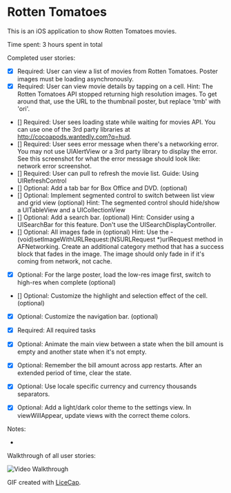 # Rotten Tomatoes

This is an iOS application to show Rotten Tomatoes movies.

Time spent: 3 hours spent in total

Completed user stories:


* [x] Required: User can view a list of movies from Rotten Tomatoes. Poster images must be loading asynchronously.
* [x] Required: User can view movie details by tapping on a cell.
	Hint: The Rotten Tomatoes API stopped returning high resolution images. To get around that, use the URL to the thumbnail poster, but replace 'tmb' with 'ori'.
* [] Required: User sees loading state while waiting for movies API. You can use one of the 3rd party libraries at http://cocoapods.wantedly.com?q=hud.
* [] Required: User sees error message when there's a networking error. You may not use UIAlertView or a 3rd party library to display the error. See this screenshot for what the error message should look like: network error screenshot.
* [] Required: User can pull to refresh the movie list. Guide: Using UIRefreshControl
* [] Optional: Add a tab bar for Box Office and DVD. (optional)
* [] Optional: Implement segmented control to switch between list view and grid view (optional)
	Hint: The segmented control should hide/show a UITableView and a UICollectionView
* [] Optional: Add a search bar. (optional)
	Hint: Consider using a UISearchBar for this feature. Don't use the UISearchDisplayController.
* [] Optional: All images fade in (optional)
	Hint: Use the - (void)setImageWithURLRequest:(NSURLRequest *)urlRequest method in AFNetworking. Create an additional category method that has a success block that fades in the image. The image should only fade in if it's coming from network, not cache.
* [x] Optional: For the large poster, load the low-res image first, switch to high-res when complete (optional)
* [] Optional: Customize the highlight and selection effect of the cell. (optional)
* [x] Optional: Customize the navigation bar. (optional)




 * [x] Required: All required tasks
 * [x] Optional: Animate the main view between a state when the bill amount is empty and another state when it's not empty.
 * [x] Optional: Remember the bill amount across app restarts. After an extended period of time, clear the state.
 * [x] Optional: Use locale specific currency and currency thousands separators.
 * [x] Optional: Add a light/dark color theme to the settings view. In viewWillAppear, update views with the correct theme colors.

Notes:

*

Walkthrough of all user stories:

![Video Walkthrough](rotten-tomatoes.gif)

GIF created with [LiceCap](http://www.cockos.com/licecap/).
